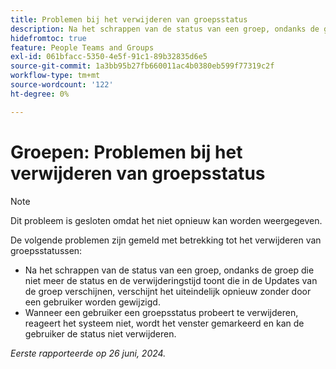 ```yaml
---
title: Problemen bij het verwijderen van groepsstatus
description: Na het schrappen van de status van een groep, ondanks de groep die niet meer de status en de verwijderingstijd toont die in de Updates van de groep verschijnen, verschijnt het uiteindelijk opnieuw zonder door een gebruiker worden gewijzigd.
hidefromtoc: true
feature: People Teams and Groups
exl-id: 061bfacc-5350-4e5f-91c1-89b32835d6e5
source-git-commit: 1a3bb95b27fb660011ac4b0380eb599f77319c2f
workflow-type: tm+mt
source-wordcount: '122'
ht-degree: 0%

---
```


# Groepen: Problemen bij het verwijderen van groepsstatus

>[!NOTE]
>
>Dit probleem is gesloten omdat het niet opnieuw kan worden weergegeven.

De volgende problemen zijn gemeld met betrekking tot het verwijderen van groepsstatussen:

* Na het schrappen van de status van een groep, ondanks de groep die niet meer de status en de verwijderingstijd toont die in de Updates van de groep verschijnen, verschijnt het uiteindelijk opnieuw zonder door een gebruiker worden gewijzigd.
* Wanneer een gebruiker een groepsstatus probeert te verwijderen, reageert het systeem niet, wordt het venster gemarkeerd en kan de gebruiker de status niet verwijderen.

_Eerste rapporteerde op 26 juni, 2024._
